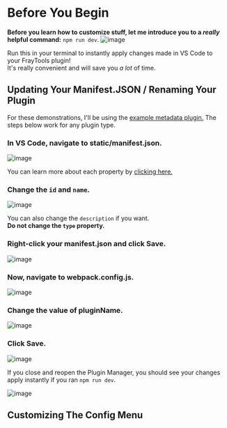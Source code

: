 # Before You Begin

**Before you learn how to customize stuff, let me introduce you to a _really_ helpful command:** `npm run dev`.
![image](https://github.com/user-attachments/assets/d4255069-1341-47f2-903c-f9993502a79e)

Run this in your terminal to instantly apply changes made in VS Code to your FrayTools plugin! <br/>
It's really convenient and will save you *a lot* of time.


## Updating Your Manifest.JSON / Renaming Your Plugin

For these demonstrations, I'll be using the [example metadata plugin.](https://github.com/awesoee/ts-metadata-plugin-example) The steps below work for any plugin type.

### In VS Code, navigate to static/manifest.json.
![image](https://github.com/user-attachments/assets/414802d5-4e4c-43ef-b910-2db9cb039fb0) <br/>

You can learn more about each property by [clicking here.](/Documentation/Interfaces/IManifestJSON.md)

### Change the `id` and `name`.

![image](https://github.com/user-attachments/assets/499ecde9-83c1-4fc3-a965-13970e6aadb4) <br/>

You can also change the `description` if you want. <br/>
**Do not change the `type` property.**

### Right-click your manifest.json and click Save.

![image](https://github.com/user-attachments/assets/eb94efe5-9153-4b95-9cb5-cbec36d98c8f)

### Now, navigate to webpack.config.js.

![image](https://github.com/user-attachments/assets/b567e58f-905b-45b9-bdb4-5e46329f805c)

### Change the value of pluginName.

![image](https://github.com/user-attachments/assets/b42f05d0-887a-455e-9f99-923a7bdd275f)

### Click Save.

![image](https://github.com/user-attachments/assets/fa1778a0-c6e2-4e4a-81a9-9da4c6f56dc1)

If you close and reopen the Plugin Manager, you should see your changes apply instantly if you ran `npm run dev`.

![image](https://github.com/user-attachments/assets/a1bcfe9c-b989-496a-af47-d8c05e36769d)

## Customizing The Config Menu

### 

